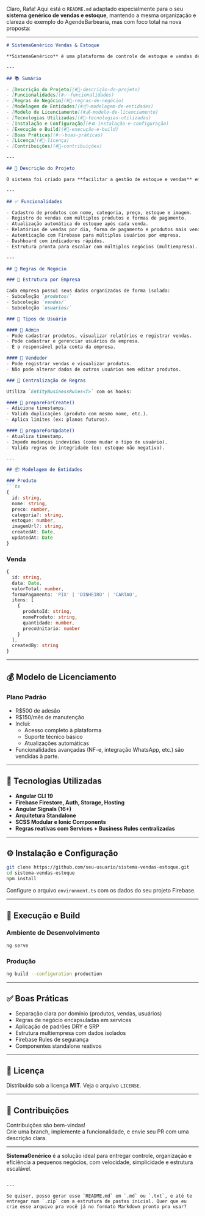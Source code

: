 Claro, Rafa! Aqui está o `README.md` adaptado especialmente para o seu **sistema genérico de vendas e estoque**, mantendo a mesma organização e clareza do exemplo do AgendeBarbearia, mas com foco total na nova proposta:

---

```markdown
# SistemaGenérico Vendas & Estoque

**SistemaGenérico** é uma plataforma de controle de estoque e vendas desenvolvida com **Angular CLI 19** e **Firebase** (Firestore, Auth e Hosting). O sistema foi pensado para ser **reutilizável e adaptável**, permitindo que diversos negócios utilizem a mesma base, com rápida entrega, baixo custo e fácil manutenção.

---

## 📚 Sumário

- [Descrição do Projeto](#📝-descrição-do-projeto)
- [Funcionalidades](#✅-funcionalidades)
- [Regras de Negócio](#🧩-regras-de-negócio)
- [Modelagem de Entidades](#📦-modelagem-de-entidades)
- [Modelo de Licenciamento](#💰-modelo-de-licenciamento)
- [Tecnologias Utilizadas](#🧪-tecnologias-utilizadas)
- [Instalação e Configuração](#⚙️-instalação-e-configuração)
- [Execução e Build](#🚀-execução-e-build)
- [Boas Práticas](#✅-boas-práticas)
- [Licença](#📄-licença)
- [Contribuições](#🤝-contribuições)

---

## 📝 Descrição do Projeto

O sistema foi criado para **facilitar a gestão de estoque e vendas** em pequenas e médias empresas, com **cadastro rápido de produtos, registro de vendas, controle de estoque e relatórios simples**. Ideal para comércios locais que precisam de um sistema prático, acessível e direto ao ponto.

---

## ✅ Funcionalidades

- Cadastro de produtos com nome, categoria, preço, estoque e imagem.
- Registro de vendas com múltiplos produtos e formas de pagamento.
- Atualização automática do estoque após cada venda.
- Relatórios de vendas por dia, forma de pagamento e produtos mais vendidos.
- Autenticação com Firebase para múltiplos usuários por empresa.
- Dashboard com indicadores rápidos.
- Estrutura pronta para escalar com múltiplos negócios (multiempresa).

---

## 🧩 Regras de Negócio

### 📌 Estrutura por Empresa

Cada empresa possui seus dados organizados de forma isolada:
- Subcoleção `produtos/`
- Subcoleção `vendas/`
- Subcoleção `usuarios/`

### 👤 Tipos de Usuário

#### 👑 Admin
- Pode cadastrar produtos, visualizar relatórios e registrar vendas.
- Pode cadastrar e gerenciar usuários da empresa.
- É o responsável pela conta da empresa.

#### 🧑 Vendedor
- Pode registrar vendas e visualizar produtos.
- Não pode alterar dados de outros usuários nem editar produtos.

### 🔄 Centralização de Regras

Utiliza `EntityBusinessRules<T>` com os hooks:

#### 🔧 prepareForCreate()
- Adiciona timestamps.
- Valida duplicações (produto com mesmo nome, etc.).
- Aplica limites (ex: planos futuros).

#### 🔄 prepareForUpdate()
- Atualiza timestamp.
- Impede mudanças indevidas (como mudar o tipo de usuário).
- Valida regras de integridade (ex: estoque não negativo).

---

## 📦 Modelagem de Entidades

### Produto
```ts
{
  id: string,
  nome: string,
  preco: number,
  categoria?: string,
  estoque: number,
  imagemUrl?: string,
  createdAt: Date,
  updatedAt: Date
}
```

### Venda
```ts
{
  id: string,
  data: Date,
  valorTotal: number,
  formaPagamento: 'PIX' | 'DINHEIRO' | 'CARTAO',
  itens: [
    {
      produtoId: string,
      nomeProduto: string,
      quantidade: number,
      precoUnitario: number
    }
  ],
  createdBy: string
}
```

---

## 💰 Modelo de Licenciamento

### Plano Padrão
- R$500 de adesão
- R$150/mês de manutenção
- Inclui:
  - Acesso completo à plataforma
  - Suporte técnico básico
  - Atualizações automáticas
- Funcionalidades avançadas (NF-e, integração WhatsApp, etc.) são vendidas à parte.

---

## 🧪 Tecnologias Utilizadas

- **Angular CLI 19**  
- **Firebase Firestore, Auth, Storage, Hosting**  
- **Angular Signals (16+)**  
- **Arquitetura Standalone**  
- **SCSS Modular e Ionic Components**  
- **Regras reativas com Services + Business Rules centralizadas**

---

## ⚙️ Instalação e Configuração

```bash
git clone https://github.com/seu-usuario/sistema-vendas-estoque.git
cd sistema-vendas-estoque
npm install
```

Configure o arquivo `environment.ts` com os dados do seu projeto Firebase.

---

## 🚀 Execução e Build

### Ambiente de Desenvolvimento
```bash
ng serve
```

### Produção
```bash
ng build --configuration production
```

---

## ✅ Boas Práticas

- Separação clara por domínio (produtos, vendas, usuários)
- Regras de negócio encapsuladas em services
- Aplicação de padrões DRY e SRP
- Estrutura multiempresa com dados isolados
- Firebase Rules de segurança
- Componentes standalone reativos

---

## 📄 Licença

Distribuído sob a licença **MIT**. Veja o arquivo `LICENSE`.

---

## 🤝 Contribuições

Contribuições são bem-vindas!  
Crie uma branch, implemente a funcionalidade, e envie seu PR com uma descrição clara.

---

**SistemaGenérico** é a solução ideal para entregar controle, organização e eficiência a pequenos negócios, com velocidade, simplicidade e estrutura escalável.
```

---

Se quiser, posso gerar esse `README.md` em `.md` ou `.txt`, e até te entregar num `.zip` com a estrutura de pastas inicial. Quer que eu crie esse arquivo pra você já no formato Markdown pronto pra usar?